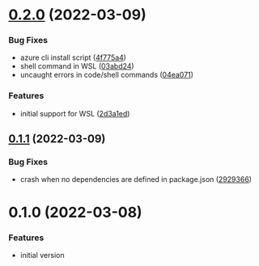 # [0.2.0](https://github.com/sinedied/devc/compare/0.1.1...0.2.0) (2022-03-09)


### Bug Fixes

* azure cli install script ([4f775a4](https://github.com/sinedied/devc/commit/4f775a46c06be93abb8073a2c3ea9540c928326e))
* shell command in WSL ([03abd24](https://github.com/sinedied/devc/commit/03abd242f7746125d6424f10b6ec184e5efd9df7))
* uncaught errors in code/shell commands ([04ea071](https://github.com/sinedied/devc/commit/04ea071dd51682ab9b7907ca1f91333d67dc53c9))


### Features

* initial support for WSL ([2d3a1ed](https://github.com/sinedied/devc/commit/2d3a1ed77250f020e19fc9d46601e5560ca7e85a))

## [0.1.1](https://github.com/sinedied/devc/compare/0.1.0...0.1.1) (2022-03-09)


### Bug Fixes

* crash when no dependencies are defined in package.json ([2929366](https://github.com/sinedied/devc/commit/292936697bde866c05b1edd5944af5675a3cd197))

# 0.1.0 (2022-03-08)

### Features

* initial version

